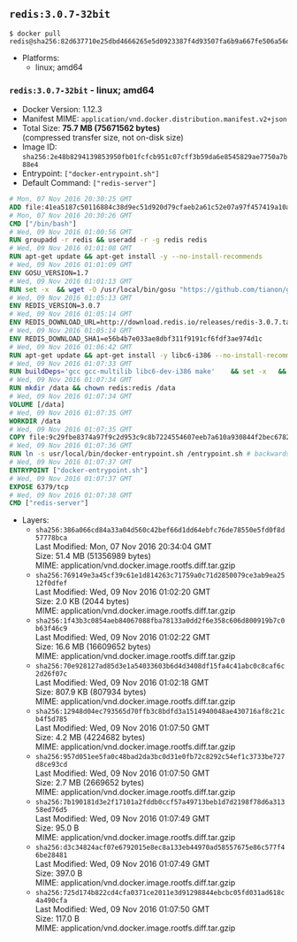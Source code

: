 ## `redis:3.0.7-32bit`

```console
$ docker pull redis@sha256:82d637710e25dbd4666265e5d0923387f4d93507fa6b9a667fe506a56dfdad66
```

-	Platforms:
	-	linux; amd64

### `redis:3.0.7-32bit` - linux; amd64

-	Docker Version: 1.12.3
-	Manifest MIME: `application/vnd.docker.distribution.manifest.v2+json`
-	Total Size: **75.7 MB (75671562 bytes)**  
	(compressed transfer size, not on-disk size)
-	Image ID: `sha256:2e48b8294139853950fb01fcfcb951c07cff3b59da6e8545829ae7750a7b88e4`
-	Entrypoint: `["docker-entrypoint.sh"]`
-	Default Command: `["redis-server"]`

```dockerfile
# Mon, 07 Nov 2016 20:30:25 GMT
ADD file:41ea5187c50116884c38d9ec51d920d79cfaeb2a61c52e07a97f457419a10a4f in / 
# Mon, 07 Nov 2016 20:30:26 GMT
CMD ["/bin/bash"]
# Wed, 09 Nov 2016 01:00:56 GMT
RUN groupadd -r redis && useradd -r -g redis redis
# Wed, 09 Nov 2016 01:01:08 GMT
RUN apt-get update && apt-get install -y --no-install-recommends 		ca-certificates 		wget 	&& rm -rf /var/lib/apt/lists/*
# Wed, 09 Nov 2016 01:01:09 GMT
ENV GOSU_VERSION=1.7
# Wed, 09 Nov 2016 01:01:13 GMT
RUN set -x 	&& wget -O /usr/local/bin/gosu "https://github.com/tianon/gosu/releases/download/$GOSU_VERSION/gosu-$(dpkg --print-architecture)" 	&& wget -O /usr/local/bin/gosu.asc "https://github.com/tianon/gosu/releases/download/$GOSU_VERSION/gosu-$(dpkg --print-architecture).asc" 	&& export GNUPGHOME="$(mktemp -d)" 	&& gpg --keyserver ha.pool.sks-keyservers.net --recv-keys B42F6819007F00F88E364FD4036A9C25BF357DD4 	&& gpg --batch --verify /usr/local/bin/gosu.asc /usr/local/bin/gosu 	&& rm -r "$GNUPGHOME" /usr/local/bin/gosu.asc 	&& chmod +x /usr/local/bin/gosu 	&& gosu nobody true
# Wed, 09 Nov 2016 01:05:13 GMT
ENV REDIS_VERSION=3.0.7
# Wed, 09 Nov 2016 01:05:14 GMT
ENV REDIS_DOWNLOAD_URL=http://download.redis.io/releases/redis-3.0.7.tar.gz
# Wed, 09 Nov 2016 01:05:14 GMT
ENV REDIS_DOWNLOAD_SHA1=e56b4b7e033ae8dbf311f9191cf6fdf3ae974d1c
# Wed, 09 Nov 2016 01:06:42 GMT
RUN apt-get update && apt-get install -y libc6-i386 --no-install-recommends && rm -rf /var/lib/apt/lists/*
# Wed, 09 Nov 2016 01:07:33 GMT
RUN buildDeps='gcc gcc-multilib libc6-dev-i386 make' 	&& set -x 	&& apt-get update && apt-get install -y $buildDeps --no-install-recommends 	&& rm -rf /var/lib/apt/lists/* 	&& wget -O redis.tar.gz "$REDIS_DOWNLOAD_URL" 	&& echo "$REDIS_DOWNLOAD_SHA1 *redis.tar.gz" | sha1sum -c - 	&& mkdir -p /usr/src/redis 	&& tar -xzf redis.tar.gz -C /usr/src/redis --strip-components=1 	&& rm redis.tar.gz 	&& make -C /usr/src/redis 32bit 	&& make -C /usr/src/redis install 	&& rm -r /usr/src/redis 	&& apt-get purge -y --auto-remove $buildDeps
# Wed, 09 Nov 2016 01:07:34 GMT
RUN mkdir /data && chown redis:redis /data
# Wed, 09 Nov 2016 01:07:34 GMT
VOLUME [/data]
# Wed, 09 Nov 2016 01:07:35 GMT
WORKDIR /data
# Wed, 09 Nov 2016 01:07:35 GMT
COPY file:9c29fbe8374a97f9c2d953c9c8b7224554607eeb7a610a930844f2bec678265c in /usr/local/bin/ 
# Wed, 09 Nov 2016 01:07:36 GMT
RUN ln -s usr/local/bin/docker-entrypoint.sh /entrypoint.sh # backwards compat
# Wed, 09 Nov 2016 01:07:37 GMT
ENTRYPOINT ["docker-entrypoint.sh"]
# Wed, 09 Nov 2016 01:07:37 GMT
EXPOSE 6379/tcp
# Wed, 09 Nov 2016 01:07:38 GMT
CMD ["redis-server"]
```

-	Layers:
	-	`sha256:386a066cd84a33a04d560c42bef66d1dd64ebfc76de78550e5fd0f8d57778bca`  
		Last Modified: Mon, 07 Nov 2016 20:34:04 GMT  
		Size: 51.4 MB (51356989 bytes)  
		MIME: application/vnd.docker.image.rootfs.diff.tar.gzip
	-	`sha256:769149e3a45cf39c61e1d814263c71759a0c71d2850079ce3ab9ea2512f0dfef`  
		Last Modified: Wed, 09 Nov 2016 01:02:20 GMT  
		Size: 2.0 KB (2044 bytes)  
		MIME: application/vnd.docker.image.rootfs.diff.tar.gzip
	-	`sha256:1f43b3c0854aeb84067088fba78133a0dd2f6e358c606d800919b7c0b63f46c9`  
		Last Modified: Wed, 09 Nov 2016 01:02:22 GMT  
		Size: 16.6 MB (16609652 bytes)  
		MIME: application/vnd.docker.image.rootfs.diff.tar.gzip
	-	`sha256:70e928127ad85d3e1a54033603b6d4d3408df15fa4c41abc0c8caf6c2d26f07c`  
		Last Modified: Wed, 09 Nov 2016 01:02:18 GMT  
		Size: 807.9 KB (807934 bytes)  
		MIME: application/vnd.docker.image.rootfs.diff.tar.gzip
	-	`sha256:12948d04ec793565d70ffb3c8bdfd3a1514940048ae430716af8c21cb4f5d785`  
		Last Modified: Wed, 09 Nov 2016 01:07:50 GMT  
		Size: 4.2 MB (4224682 bytes)  
		MIME: application/vnd.docker.image.rootfs.diff.tar.gzip
	-	`sha256:957d051ee5fa0c48bad2da3bc0d31e0fb72c8292c54ef1c3733be727d8ce93cd`  
		Last Modified: Wed, 09 Nov 2016 01:07:50 GMT  
		Size: 2.7 MB (2669652 bytes)  
		MIME: application/vnd.docker.image.rootfs.diff.tar.gzip
	-	`sha256:7b190181d3e2f17101a2fddb0ccf57a49713beb1d7d2198f78d6a31358ed76d5`  
		Last Modified: Wed, 09 Nov 2016 01:07:49 GMT  
		Size: 95.0 B  
		MIME: application/vnd.docker.image.rootfs.diff.tar.gzip
	-	`sha256:d3c34824acf07e6792015e8ec8a133eb44970ad58557675e86c577f46be28481`  
		Last Modified: Wed, 09 Nov 2016 01:07:49 GMT  
		Size: 397.0 B  
		MIME: application/vnd.docker.image.rootfs.diff.tar.gzip
	-	`sha256:725d174b822cd4cfa0371ce2011e3d91298844ebcbc05fd031ad618c4a490cfa`  
		Last Modified: Wed, 09 Nov 2016 01:07:50 GMT  
		Size: 117.0 B  
		MIME: application/vnd.docker.image.rootfs.diff.tar.gzip
